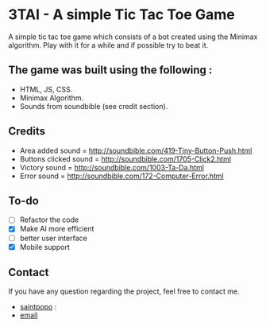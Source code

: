 # 3TAI - A simple Tic Tac Toe Game

A simple tic tac toe game which consists of a bot created using the Minimax algorithm. 
Play with it for a while and if possible try to beat it.

## The game was built using the following :

 - HTML, JS, CSS.
 - Minimax Algorithm.
 - Sounds from soundbible (see credit section).

## Credits

- Area added sound = http://soundbible.com/419-Tiny-Button-Push.html
- Buttons clicked sound = http://soundbible.com/1705-Click2.html
- Victory sound = http://soundbible.com/1003-Ta-Da.html
- Error sound = http://soundbible.com/172-Computer-Error.html

## To-do
 - [ ] Refactor the code
 - [x] Make AI more efficient
 - [ ] better user interface
 - [x] Mobile support

## Contact
If you have any question regarding the project, feel free to contact me.
 - [saintpopo](https://github.com/saintpopo) :
 - [email](lit2017031@iiitl.ac.in)

